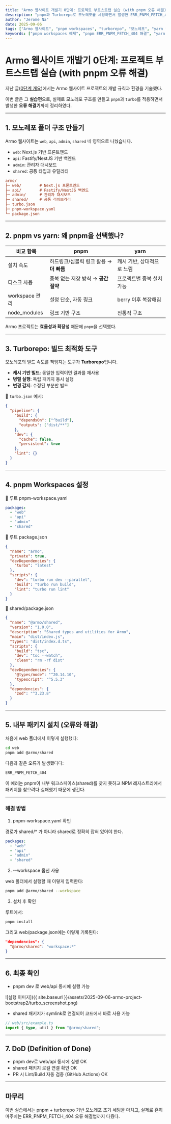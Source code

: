 ```yaml
---
title: "Armo 웹사이트 개발기 0단계: 프로젝트 부트스트랩 실습 (with pnpm 오류 해결)"
description: "pnpm과 Turborepo로 모노레포를 세팅하면서 발생한 ERR_PNPM_FETCH_404 오류 해결까지 정리한 Armo 웹사이트 개발기 0단계 실습편"
author: "Jerome Na"
date: 2025-09-06
tags: ["Armo 웹사이트", "pnpm workspaces", "turborepo", "모노레포", "yarn vs pnpm", "pnpm 오류 해결"]
keywords: ["pnpm workspaces 예제", "pnpm ERR_PNPM_FETCH_404 해결", "yarn vs pnpm 차이", "turborepo 빌드 최적화", "모노레포 초기 세팅", "Armo 프로젝트"]
---
```


# Armo 웹사이트 개발기 0단계: 프로젝트 부트스트랩 실습 (with pnpm 오류 해결)

지난 글([0단계 개요](https://jenalab-inc.github.io/2025/09/05/armo-project-bootstrap.html))에서는 Armo 웹사이트 프로젝트의 개발 규칙과 환경을 기술했다.

이번 글은 그 **실습편**으로, 실제로 모노레포 구조를 만들고 `pnpm`과 `turbo`를 적용하면서 발생한 **오류 해결기**까지 정리하였다.

---

## 1. 모노레포 폴더 구조 만들기

Armo 웹사이트는 `web`, `api`, `admin`, `shared` 네 영역으로 나눴습니다.  
- `web`: Next.js 기반 프론트엔드  
- `api`: Fastify/NestJS 기반 백엔드  
- `admin`: 관리자 대시보드  
- `shared`: 공통 타입과 유틸리티  

```ini
armo/
├─ web/        # Next.js 프론트엔드
├─ api/        # Fastify/NestJS 백엔드
├─ admin/      # 관리자 대시보드
├─ shared/     # 공통 라이브러리
├─ turbo.json
├─ pnpm-workspace.yaml
└─ package.json
```
---

## 2. pnpm vs yarn: 왜 pnpm을 선택했나?

| 비교 항목      | pnpm | yarn |
|----------------|------|------|
| 설치 속도      | 하드링크/심볼릭 링크 활용 → **더 빠름** | 캐시 기반, 상대적으로 느림 |
| 디스크 사용    | 중복 없는 저장 방식 → **공간 절약** | 프로젝트별 중복 설치 가능 |
| workspace 관리 | 설정 단순, 자동 링크 | berry 이후 복잡해짐 |
| node_modules   | 링크 기반 구조 | 전통적 구조 |

Armo 프로젝트는 **효율성과 확장성** 때문에 `pnpm`을 선택했다.

---

## 3. Turborepo: 빌드 최적화 도구

모노레포의 빌드 속도를 책임지는 도구가 **Turborepo**입니다.  

- **캐시 기반 빌드**: 동일한 입력이면 결과를 재사용  
- **병렬 실행**: 독립 패키지 동시 실행  
- **변경 감지**: 수정된 부분만 빌드  

📌 `turbo.json` 예시:

```json
{
  "pipeline": {
    "build": {
      "dependsOn": ["^build"],
      "outputs": ["dist/**"]
    },
    "dev": {
      "cache": false,
      "persistent": true
    },
    "lint": {}
  }
}
```

---
## 4. pnpm Workspaces 설정

📌 루트 pnpm-workspace.yaml

```yaml
packages:
  - "web"
  - "api"
  - "admin"
  - "shared"
```

📌 루트 package.json

```json
{
  "name": "armo",
  "private": true,
  "devDependencies": {
    "turbo": "latest"
  },
  "scripts": {
    "dev": "turbo run dev --parallel",
    "build": "turbo run build",
    "lint": "turbo run lint"
  }
}
```

📌 shared/package.json

```json
{
  "name": "@armo/shared",
  "version": "1.0.0",
  "description": "Shared types and utilities for Armo",
  "main": "dist/index.js",
  "types": "dist/index.d.ts",
  "scripts": {
    "build": "tsc",
    "dev": "tsc --watch",
    "clean": "rm -rf dist"
  },
  "devDependencies": {
    "@types/node": "^20.14.10",
    "typescript": "^5.5.3"
  },
  "dependencies": {
    "zod": "^3.23.8"
  }
}
```

---
## 5. 내부 패키지 설치 (오류와 해결)

처음에 web 폴더에서 이렇게 실행했다:

```bash
cd web
pnpm add @armo/shared
```

다음과 같은 오류가 발생했다다:

```bash
ERR_PNPM_FETCH_404
```

이 에러는 pnpm이 내부 워크스페이스(shared)를 찾지 못하고 NPM 레지스트리에서 패키지를 찾으려다 실패했기 때문에 생긴다.

---
### 해결 방법

1) pnpm-workspace.yaml 확인

경로가 shared/* 가 아니라 shared로 정확히 잡혀 있어야 한다.

```yaml
packages:
  - "web"
  - "api"
  - "admin"
  - "shared"
```

2) --workspace 옵션 사용

web 폴더에서 실행할 때 이렇게 입력한다:

```bash
pnpm add @armo/shared --workspace
```

3) 설치 후 확인

루트에서:

```bash
pnpm install
```

그리고 web/package.json에는 이렇게 기록된다:

```json
"dependencies": {
  "@armo/shared": "workspace:*"
}
```

---
## 6. 최종 확인

- pnpm dev 로 web/api 동시에 실행 가능

![실행 이미지]({{ site.baseurl }}/assets/2025-09-06-armo-project-bootstrap2/turbo_screenshot.png)


- shared 패키지가 symlink로 연결되어 코드에서 바로 사용 가능

```ts
// web/src/example.ts
import { type, util } from "@armo/shared";
```

---
## 7. DoD (Definition of Done)
- pnpm dev로 web/api 동시에 실행 OK
- shared 패키지 로컬 연결 확인 OK
- PR 시 Lint/Build 자동 검증 (GitHub Actions) OK

---
## 마무리

이번 실습에서는 pnpm + turborepo 기반 모노레포 초기 세팅을 마치고,
실제로 흔히 마주치는 ERR_PNPM_FETCH_404 오류 해결법까지 다뤘다.